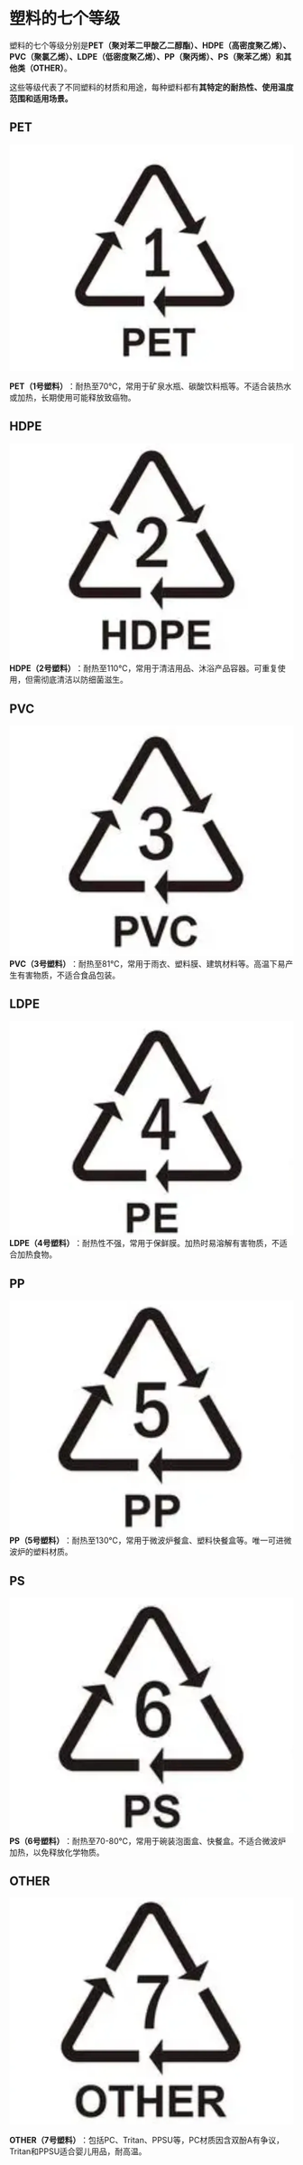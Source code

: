 # 塑料的七个等级

塑料的七个等级分别是**PET（聚对苯二甲酸乙二醇酯）、HDPE（高密度聚乙烯）、PVC（聚氯乙烯）、LDPE（低密度聚乙烯）、PP（聚丙烯）、PS（聚苯乙烯）和其他类（OTHER）**。

这些等级代表了不同塑料的材质和用途，每种塑料都有**其特定的耐热性、使用温度范围和适用场景。**

## PET

![](../readme.assets/Pasted%20image%2020241112204600.png)

**‌PET（1号塑料）‌**：耐热至70℃，常用于矿泉水瓶、碳酸饮料瓶等。不适合装热水或加热，长期使用可能释放致癌物。

## HDPE
![](../readme.assets/Pasted%20image%2020241112205452.png)
**‌HDPE（2号塑料）‌**：耐热至110℃，常用于清洁用品、沐浴产品容器。可重复使用，但需彻底清洁以防细菌滋生。

## PVC
![](../readme.assets/Pasted%20image%2020241112212652.png)
**‌PVC（3号塑料）‌**：耐热至81℃，常用于雨衣、塑料膜、建筑材料等。高温下易产生有害物质，不适合食品包装。

## LDPE
![](../readme.assets/Pasted%20image%2020241112212711.png)
**LDPE（4号塑料）‌**：耐热性不强，常用于保鲜膜。加热时易溶解有害物质，不适合加热食物。

## PP
![](../readme.assets/Pasted%20image%2020241112212731.png)
**‌PP（5号塑料）‌**：耐热至130℃，常用于微波炉餐盒、塑料快餐盒等。唯一可进微波炉的塑料材质。

## PS
![](../readme.assets/Pasted%20image%2020241112212904.png)
**‌PS（6号塑料）‌**：耐热至70-80℃，常用于碗装泡面盒、快餐盒。不适合微波炉加热，以免释放化学物质。

## OTHER

![](../readme.assets/Pasted%20image%2020241112212927.png)

**‌OTHER（7号塑料）‌**：包括PC、Tritan、PPSU等，PC材质因含双酚A有争议，Tritan和PPSU适合婴儿用品，耐高温。